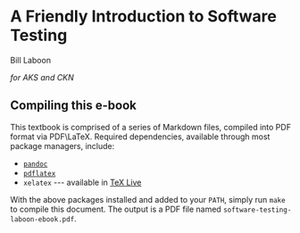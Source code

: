 # A Friendly Introduction to Software Testing
Bill Laboon

_for AKS and CKN_

## Compiling this e-book

This textbook is comprised of a series of Markdown files, compiled into PDF
format via PDF\LaTeX.  Required dependencies, available through most package
managers, include:

* [`pandoc`](http://johnmacfarlane.net/pandoc/)
* [`pdflatex`](http://www.tug.org/applications/pdftex/)
* `xelatex` --- available in [TeX Live](http://tug.org/texlive/)

With the above packages installed and added to your `PATH`, simply run `make`
to compile this document.  The output is a PDF file named
`software-testing-laboon-ebook.pdf`.

